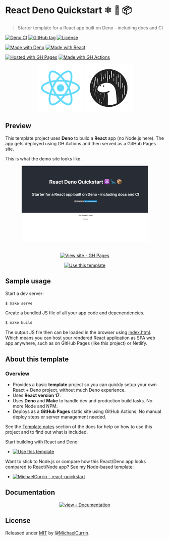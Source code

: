 # React Deno Quickstart ⚛️ 🦕 📦
> Starter template for a React app built on Deno - including docs and CI

[![Deno CI](https://github.com/MichaelCurrin/react-deno-quickstart/workflows/Deno%20CI/badge.svg)](https://github.com/MichaelCurrin/react-deno-quickstart/actions?query=workflow:"Deno+CI" "GitHub Actions CI")
[![GitHub tag](https://img.shields.io/github/tag/MichaelCurrin/react-deno-quickstart?include_prereleases=&sort=semver)](https://github.com/MichaelCurrin/react-deno-quickstart/releases/)
[![License](https://img.shields.io/badge/License-MIT-blue)](#license)

[![Made with Deno](https://img.shields.io/badge/Deno->=1.7-blue?logo=deno&logoColor=white)](https://deno.land)
[![Made with React](https://img.shields.io/badge/React-17.0.1-blue?logo=react&logoColor=white)](https://www.npmjs.com/package/react)

[![Hosted with GH Pages](https://img.shields.io/badge/Hosted_with-GitHub_Pages-blue?logo=github&logoColor=white)](https://pages.github.com/)
[![Made with GH Actions](https://img.shields.io/badge/CI-GitHub_Actions-blue?logo=github-actions&logoColor=white)](https://github.com/features/actions)


<div align="center">
    <img src="https://raw.githubusercontent.com/github/explore/master/topics/react/react.png"
         alt="node icon"
         title="Node.js"
         width="150" height="150" />
    <img src="https://raw.githubusercontent.com/github/explore/master/topics/deno/deno.png"
         alt="node icon"
         title="Node.js"
        width="150" height="150" />
</div>


## Preview

This template project uses **Deno** to build a **React** app (no Node.js here). The app gets deployed using GH Actions and then served as a GitHub Pages site.

This is what the demo site looks like:

<div align="center">
    <a href="https://michaelcurrin.github.io/react-deno-quickstart/">
        <img src="/sample.png" alt="Sample screenshot" title="Sample screenshot" width="400" />
    </a>
</div>

<br>

<div align="center">

[![View site - GH Pages](https://img.shields.io/badge/View_site-GH_Pages-blue?style=for-the-badge)](https://michaelcurrin.github.io/react-deno-quickstart/)

[![Use this template](https://img.shields.io/badge/Generate-Use_this_template-2ea44f?style=for-the-badge)](https://github.com/MichaelCurrin/react-deno-quickstart/generate)

</div>


## Sample usage

Start a dev server:

```sh
$ make serve
```

Create a bundled JS file of all your app code and depenendencies.

```sh
$ make build
```

The output JS file then can be loaded in the browser using [index.html](/public/index.html). Which means you can host your rendered React application as SPA web app anywhere, such as on GitHub Pages (like this project) or Netlify.


## About this template

### Overview

- Provides a basic **template** project so you can quickly setup your own React + Deno project, without much Deno experience.
- Uses **React version 17**.
- Uses **Deno** and **Make** to handle dev and production build tasks. No more Node and NPM.
- Deploys as a **GitHub Pages** static site using GitHub Actions. No manual deploy steps or server management needed.

See the [Template notes](/docs/template-notes/) section of the docs for help on how to use this project and to find out what is included.

Start building with React and Deno:

- [![Use this template](https://img.shields.io/badge/Generate-Use_this_template-2ea44f)](https://github.com/MichaelCurrin/react-deno-quickstart/generate)

Want to stick to Node.js or compare how this React/Deno app looks compared to React/Node app? See my Node-based template:

- [![MichaelCurrin - react-quickstart](https://img.shields.io/static/v1?label=MichaelCurrin&message=react-quickstart&color=blue&logo=github)](https://github.com/MichaelCurrin/react-quickstart)


## Documentation

<div align="center">

[![view - Documentation](https://img.shields.io/badge/view-Documentation-blue?style=for-the-badge)](/docs/)

</div>


## License

Released under [MIT](/LICENSE) by [@MichaelCurrin](https://github.com/MichaelCurrin).
